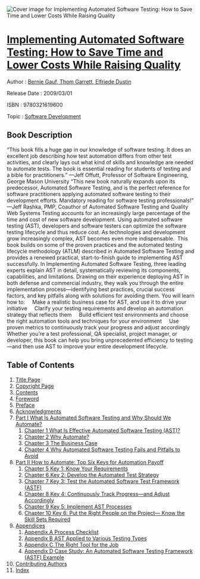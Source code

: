![Cover image for Implementing Automated Software Testing: How to Save Time and Lower Costs While Raising Quality](https://imgdetail.ebookreading.net/cover/cover/software_development/EB9780321619600.jpg)

[Implementing Automated Software Testing: How to Save Time and Lower Costs While Raising Quality](https://ebookreading.net/view/book/Implementing+Automated+Software+Testing%3A+How+to+Save+Time+and+Lower+Costs+While+Raising+Quality-EB9780321619600_1.html "Implementing Automated Software Testing: How to Save Time and Lower Costs While Raising Quality")
====================================================================================================================

Author : [Bernie Gauf](https://ebookreading.net/search/author/Bernie+Gauf),[ Thom Garrett](https://ebookreading.net/search/author/+Thom+Garrett),[ Elfriede Dustin](https://ebookreading.net/search/author/+Elfriede+Dustin)

Release Date : 2009/03/01

ISBN : 9780321619600

Topic : [Software Development](https://ebookreading.net/search/category/software-development)

Book Description
-----------------

“This book fills a huge gap in our knowledge of software testing. It does an excellent job describing how test automation differs from other test activities, and clearly lays out what kind of skills and knowledge are needed to automate tests. The book is essential reading for students of testing and a bible for practitioners.” —Jeff Offutt, Professor of Software Engineering, George Mason University 			 			“This new book naturally expands upon its predecessor, Automated Software Testing, and is the perfect reference for software practitioners applying automated software testing to their development efforts. Mandatory reading for software testing professionals!” —Jeff Rashka, PMP, Coauthor of Automated Software Testing and Quality Web Systems 			 Testing accounts for an increasingly large percentage of the time and cost of new software development. Using automated software testing (AST), developers and software testers can optimize the software testing lifecycle and thus reduce cost. As technologies and development grow increasingly complex, AST becomes even more indispensable.  This book builds on some of the proven practices and the automated testing lifecycle methodology (ATLM) described in Automated Software Testing and provides a renewed practical, start-to-finish guide to implementing AST successfully. 			 In Implementing Automated Software Testing, three leading experts explain AST in detail, systematically reviewing its components, capabilities, and limitations. Drawing on their experience deploying AST in both defense and commercial industry, they walk you through the entire implementation process—identifying best practices, crucial success factors, and key pitfalls along with solutions for avoiding them. You will learn how to:
    Make a realistic business case for AST, and use it to drive your initiative
    Clarify your testing requirements and develop an automation strategy that reflects them
    Build efficient test environments and choose the right automation tools and techniques for your environment
    Use proven metrics to continuously track your progress and adjust accordingly
Whether you’re a test professional, QA specialist, project manager, or developer, this book can help you bring unprecedented efficiency to testing—and then use AST to improve your entire development lifecycle. 			
              
Table of Contents
-----------------

1. [Title Page](https://ebookreading.net/view/book/Implementing+Automated+Software+Testing%3A+How+to+Save+Time+and+Lower+Costs+While+Raising+Quality-EB9780321619600_2.html#title)
1. [Copyright Page](https://ebookreading.net/view/book/Implementing+Automated+Software+Testing%3A+How+to+Save+Time+and+Lower+Costs+While+Raising+Quality-EB9780321619600_2.html#copy)
1. [Contents](https://ebookreading.net/view/book/Implementing+Automated+Software+Testing%3A+How+to+Save+Time+and+Lower+Costs+While+Raising+Quality-EB9780321619600_3.html#toc)
1. [Foreword](https://ebookreading.net/view/book/Implementing+Automated+Software+Testing%3A+How+to+Save+Time+and+Lower+Costs+While+Raising+Quality-EB9780321619600_4.html#fore)
1. [Preface](https://ebookreading.net/view/book/Implementing+Automated+Software+Testing%3A+How+to+Save+Time+and+Lower+Costs+While+Raising+Quality-EB9780321619600_5.html#pre)
1. [Acknowledgments](https://ebookreading.net/view/book/Implementing+Automated+Software+Testing%3A+How+to+Save+Time+and+Lower+Costs+While+Raising+Quality-EB9780321619600_6.html#ack)
1. [Part I What Is Automated Software Testing and Why Should We Automate?](https://ebookreading.net/view/book/Implementing+Automated+Software+Testing%3A+How+to+Save+Time+and+Lower+Costs+While+Raising+Quality-EB9780321619600_7.html#part1)
    1. [Chapter 1 What Is Effective Automated Software Testing (AST)?](https://ebookreading.net/view/book/Implementing+Automated+Software+Testing%3A+How+to+Save+Time+and+Lower+Costs+While+Raising+Quality-EB9780321619600_8.html#ch01)
    1. [Chapter 2 Why Automate?](https://ebookreading.net/view/book/Implementing+Automated+Software+Testing%3A+How+to+Save+Time+and+Lower+Costs+While+Raising+Quality-EB9780321619600_9.html#ch02)
    1. [Chapter 3 The Business Case](https://ebookreading.net/view/book/Implementing+Automated+Software+Testing%3A+How+to+Save+Time+and+Lower+Costs+While+Raising+Quality-EB9780321619600_10.html#ch03)
    1. [Chapter 4 Why Automated Software Testing Fails and Pitfalls to Avoid](https://ebookreading.net/view/book/Implementing+Automated+Software+Testing%3A+How+to+Save+Time+and+Lower+Costs+While+Raising+Quality-EB9780321619600_11.html#ch04)
1. [Part II How to Automate: Top Six Keys for Automation Payoff](https://ebookreading.net/view/book/Implementing+Automated+Software+Testing%3A+How+to+Save+Time+and+Lower+Costs+While+Raising+Quality-EB9780321619600_12.html#part2)
    1. [Chapter 5 Key 1: Know Your Requirements](https://ebookreading.net/view/book/Implementing+Automated+Software+Testing%3A+How+to+Save+Time+and+Lower+Costs+While+Raising+Quality-EB9780321619600_13.html#ch05)
    1. [Chapter 6 Key 2: Develop the Automated Test Strategy](https://ebookreading.net/view/book/Implementing+Automated+Software+Testing%3A+How+to+Save+Time+and+Lower+Costs+While+Raising+Quality-EB9780321619600_14.html#ch06)
    1. [Chapter 7 Key 3: Test the Automated Software Test Framework (ASTF)](https://ebookreading.net/view/book/Implementing+Automated+Software+Testing%3A+How+to+Save+Time+and+Lower+Costs+While+Raising+Quality-EB9780321619600_15.html#ch07)
    1. [Chapter 8 Key 4: Continuously Track Progress—and Adjust Accordingly](https://ebookreading.net/view/book/Implementing+Automated+Software+Testing%3A+How+to+Save+Time+and+Lower+Costs+While+Raising+Quality-EB9780321619600_16.html#ch08)
    1. [Chapter 9 Key 5: Implement AST Processes](https://ebookreading.net/view/book/Implementing+Automated+Software+Testing%3A+How+to+Save+Time+and+Lower+Costs+While+Raising+Quality-EB9780321619600_17.html#ch09)
    1. [Chapter 10 Key 6: Put the Right People on the Project— Know the Skill Sets Required](https://ebookreading.net/view/book/Implementing+Automated+Software+Testing%3A+How+to+Save+Time+and+Lower+Costs+While+Raising+Quality-EB9780321619600_18.html#ch10)
1. [Appendices](https://ebookreading.net/view/book/Implementing+Automated+Software+Testing%3A+How+to+Save+Time+and+Lower+Costs+While+Raising+Quality-EB9780321619600_19.html#app)
    1. [Appendix A Process Checklist](https://ebookreading.net/view/book/Implementing+Automated+Software+Testing%3A+How+to+Save+Time+and+Lower+Costs+While+Raising+Quality-EB9780321619600_19.html#app01)
    1. [Appendix B AST Applied to Various Testing Types](https://ebookreading.net/view/book/Implementing+Automated+Software+Testing%3A+How+to+Save+Time+and+Lower+Costs+While+Raising+Quality-EB9780321619600_20.html#app02)
    1. [Appendix C The Right Tool for the Job](https://ebookreading.net/view/book/Implementing+Automated+Software+Testing%3A+How+to+Save+Time+and+Lower+Costs+While+Raising+Quality-EB9780321619600_21.html#app03)
    1. [Appendix D Case Study: An Automated Software Testing Framework (ASTF) Example](https://ebookreading.net/view/book/Implementing+Automated+Software+Testing%3A+How+to+Save+Time+and+Lower+Costs+While+Raising+Quality-EB9780321619600_22.html#app04)
1. [Contributing Authors](https://ebookreading.net/view/book/Implementing+Automated+Software+Testing%3A+How+to+Save+Time+and+Lower+Costs+While+Raising+Quality-EB9780321619600_23.html#con)
1. [Index](https://ebookreading.net/view/book/Implementing+Automated+Software+Testing%3A+How+to+Save+Time+and+Lower+Costs+While+Raising+Quality-EB9780321619600_24.html#ind)
